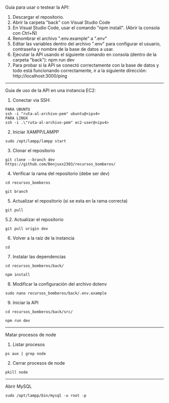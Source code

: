 Guia para usar o testear la API:
1. Descargar el repositorio.
2. Abrir la carpeta "back" con Visual Studio Code
3. En Visual Studio Code, usar el comando "npm install". (Abrir la consola con Ctrl+Ñ)
4. Renombrar el archivo ".env.example" a ".env"
5. Editar las variables dentro del archivo ".env" para configurar el usuario, contraseña y nombre de la base de datos a usar.
6. Ejecutar la API  usando el siguiente comando en consola (dentro de la carpeta "back"): npm run dev
7. Para probar si la API se conectó correctamente con la base de datos y todo está funcionando correctamente, ir a la siguiente dirección: http://localhost:3000/ping

----------------------------------

Guia de uso de la API en una instancia EC2:
1. Conectar via SSH:
```
PARA UBUNTU 
ssh -i "ruta-al-archivo-pem" ubuntu@<ipv4>
PARA LINUX
ssh -i .\"ruta-al-archivo-pem" ec2-user@<ipv4>
```

2. Iniciar XAMPP/LAMPP
```
sudo /opt/lampp/lampp start
```

3. Clonar el repositorio
```
git clone --branch dev https://github.com/Benjuxx2303/recursos_bomberos/
```

4. Verificar la rama del repositorio (debe ser dev)
```
cd recursos_bomberos
```
```
git branch
```

5. Actualizar el repositorio (si se esta en la rama correcta)
```
git pull 
```

5.2. Actualizar el repositorio
```
git pull origin dev
```

6. Volver a la raíz de la instancia
```
cd
```

7. Instalar las dependencias
```
cd recursos_bomberos/back/
```
```
npm install
```

8. Modificar la configuración del archivo dotenv
```
sudo nano recursos_bomberos/back/.env.example
```

9. Iniciar la API
```
cd recursos_bomberos/back/src/
```
```
npm run dev
```

----------------------------------

Matar procesos de node

1. Listar procesos
```
ps aux | grep node
```

2. Cerrar procesos de node
```
pkill node
```
----------------------------------

Abrir MySQL

```
sudo /opt/lampp/bin/mysql -u root -p
```
